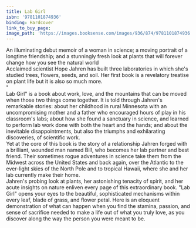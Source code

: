 ```yaml
---
title: Lab Girl
isbn: '9781101874936'
binding: Hardcover
link_to_buy_page:
image_path: 'https://images.booksense.com/images/936/874/9781101874936.jpg'
---
```



An illuminating debut memoir of a woman in science; a moving portrait of a longtime friendship; and a stunningly fresh look at plants that will forever change how you see the natural world&nbsp;
<br>Acclaimed scientist Hope Jahren has built three laboratories in which she's studied trees, flowers, seeds, and soil. Her first book is a revelatory treatise on plant life but it is also so much more.&nbsp;
<br>"
<br>Lab Girl" is a book about work, love, and the mountains that can be moved when those two things come together. It is told through Jahren's remarkable stories: about her childhood in rural Minnesota with an uncompromising mother and a father who encouraged hours of play in his classroom's labs; about how she found a sanctuary in science, and learned to perform lab work done with both the heart and the hands; and about the inevitable disappointments, but also the triumphs and exhilarating discoveries, of scientific work.&nbsp;
<br>Yet at the core of this book is the story of a relationship Jahren forged with a brilliant, wounded man named Bill, who becomes her lab partner and best friend. Their sometimes rogue adventures in science take them from the Midwest across the United States and back again, over the Atlantic to the ever-light skies of the North Pole and to tropical Hawaii, where she and her lab currently make their home.&nbsp;
<br>Jahren's probing look at plants, her astonishing tenacity of spirit, and her acute insights on nature enliven every page of this extraordinary book. "Lab Girl" opens your eyes to the beautiful, sophisticated mechanisms within every leaf, blade of grass, and flower petal. Here is an eloquent demonstration of what can happen when you find the stamina, passion, and sense of sacrifice needed to make a life out of what you truly love, as you discover along the way the person you were meant to be.